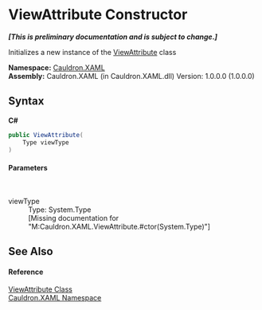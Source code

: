 # ViewAttribute Constructor 
 _**\[This is preliminary documentation and is subject to change.\]**_

Initializes a new instance of the <a href="T_Cauldron_XAML_ViewAttribute">ViewAttribute</a> class

**Namespace:**&nbsp;<a href="N_Cauldron_XAML">Cauldron.XAML</a><br />**Assembly:**&nbsp;Cauldron.XAML (in Cauldron.XAML.dll) Version: 1.0.0.0 (1.0.0.0)

## Syntax

**C#**<br />
``` C#
public ViewAttribute(
	Type viewType
)
```


#### Parameters
&nbsp;<dl><dt>viewType</dt><dd>Type: System.Type<br />\[Missing <param name="viewType"/> documentation for "M:Cauldron.XAML.ViewAttribute.#ctor(System.Type)"\]</dd></dl>

## See Also


#### Reference
<a href="T_Cauldron_XAML_ViewAttribute">ViewAttribute Class</a><br /><a href="N_Cauldron_XAML">Cauldron.XAML Namespace</a><br />